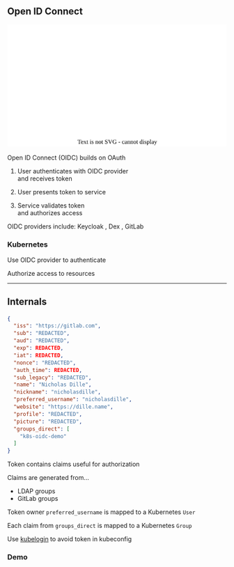 ## Open ID Connect

![](120_kubernetes/oidc/oidc.drawio.svg) <!-- .element: style="float: right; width: 40%;" -->

Open ID Connect (OIDC) [](https://de.wikipedia.org/wiki/OpenID_Connect) builds on OAuth [](https://de.wikipedia.org/wiki/OAuth)

1. User authenticates with OIDC provider<br/>and receives token

2. User presents token to service

3. Service validates token<br/>and authorizes access

OIDC providers include: Keycloak [](https://github.com/keycloak/keycloak), Dex [](https://github.com/dexidp/dex#connectors), GitLab [](https://docs.gitlab.com/ee/integration/openid_connect_provider.html)

### Kubernetes [](https://kubernetes.io/docs/reference/access-authn-authz/authentication/#openid-connect-tokens)

Use OIDC provider to authenticate

Authorize access to resources

---

## Internals

```json
{
  "iss": "https://gitlab.com",
  "sub": "REDACTED",
  "aud": "REDACTED",
  "exp": REDACTED,
  "iat": REDACTED,
  "nonce": "REDACTED",
  "auth_time": REDACTED,
  "sub_legacy": "REDACTED",
  "name": "Nicholas Dille",
  "nickname": "nicholasdille",
  "preferred_username": "nicholasdille",
  "website": "https://dille.name",
  "profile": "REDACTED",
  "picture": "REDACTED",
  "groups_direct": [
    "k8s-oidc-demo"
  ]
}
```

<!-- .element: style="float: right; font-size: smaller; width: 24em; padding-left: 1em;" -->

Token contains claims useful for authorization

Claims are generated from...
- LDAP groups
- GitLab groups

Token owner `preferred_username` is mapped to a Kubernetes `User`

Each claim from `groups_direct` is mapped to a Kubernetes `Group`

Use [kubelogin](https://github.com/int128/kubelogin) to avoid token in kubeconfig

### Demo [<i class="fa fa-comment-code"></i>](https://github.com/nicholasdille/container-slides/blob/master/120_kubernetes/oidc/oidc.demo "oidc.demo")

